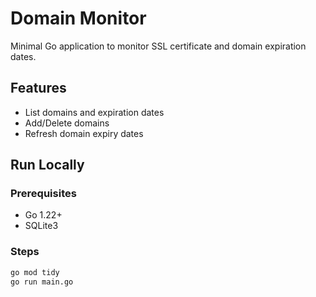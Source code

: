 # Domain Monitor

Minimal Go application to monitor SSL certificate and domain expiration dates.

## Features

- List domains and expiration dates
- Add/Delete domains
- Refresh domain expiry dates

## Run Locally

### Prerequisites

- Go 1.22+
- SQLite3

### Steps

```bash
go mod tidy
go run main.go
```
